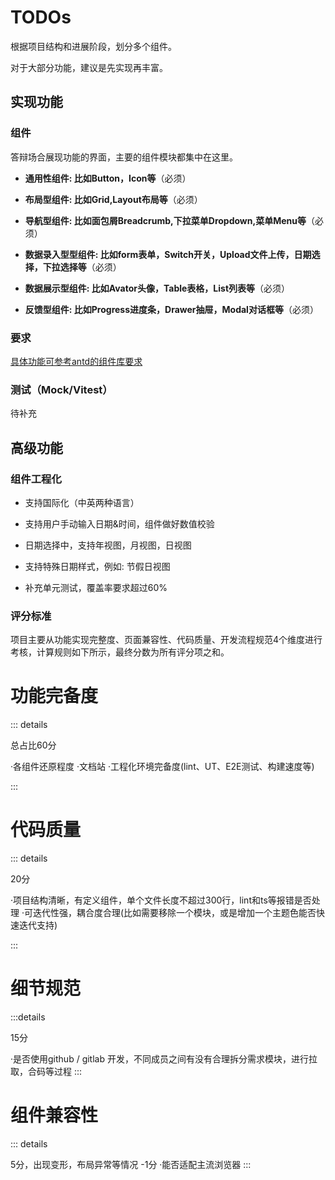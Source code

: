 # TODOs
根据项目结构和进展阶段，划分多个组件。

对于大部分功能，建议是先实现再丰富。

## 实现功能

### 组件
答辩场合展现功能的界面，主要的组件模块都集中在这里。

- **通用性组件: 比如Button，Icon等**（必须）

- **布局型组件: 比如Grid,Layout布局等**（必须）
  
- **导航型组件: 比如面包屑Breadcrumb,下拉菜单Dropdown,菜单Menu等**（必须）

- **数据录入型型组件: 比如form表单，Switch开关，Upload文件上传，日期选择，下拉选择等**（必须）

- **数据展示型组件: 比如Avator头像，Table表格，List列表等**（必须）

- **反馈型组件: 比如Progress进度条，Drawer抽屉，Modal对话框等**（必须）
### 要求

[具体功能可参考antd的组件库要求](https://ant.design/components/overview-cn)





### 测试（Mock/Vitest）

待补充



## 高级功能

### 组件工程化

- 支持国际化（中英两种语言）

- 支持用户手动输入日期&时间，组件做好数值校验

- 日期选择中，支持年视图，月视图，日视图

- 支持特殊日期样式，例如: 节假日视图

- 补充单元测试，覆盖率要求超过60%

### 评分标准

项目主要从功能实现完整度、页面兼容性、代码质量、开发流程规范4个维度进行考核，计算规则如下所示，最终分数为所有评分项之和。

#  功能完备度
:::  details

总占比60分

·各组件还原程度
·文档站
·工程化环境完备度(lint、UT、E2E测试、构建速度等)

:::



#  代码质量

::: details

20分

·项目结构清晰，有定义组件，单个文件长度不超过300行，lint和ts等报错是否处理
·可迭代性强，耦合度合理(比如需要移除一个模块，或是增加一个主题色能否快速迭代支持)

:::

# 细节规范

:::details

15分

·是否使用github / gitlab 开发，不同成员之间有没有合理拆分需求模块，进行拉取，合码等过程
:::

# 组件兼容性
:::  details

5分，出现变形，布局异常等情况 -1分
·能否适配主流浏览器
:::


